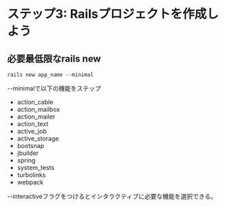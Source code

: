 # ステップ3: Railsプロジェクトを作成しよう

## 必要最低限なrails new

```
rails new app_name --minimal
```

--minimalで以下の機能をステップ
- action_cable
- action_mailbox
- action_mailer
- action_text
- active_job
- active_storage
- bootsnap
- jbuilder
- spring
- system_tests
- turbolinks
- webpack

--interactiveフラグをつけるとインタラクティブに必要な機能を選択できる。

